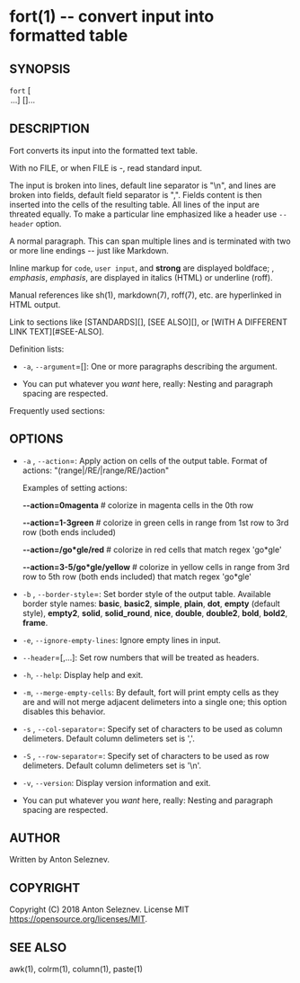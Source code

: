 fort(1) -- convert input into formatted table
=============================================

## SYNOPSIS

`fort` [<OPTION>...] [<FILE>]...

## DESCRIPTION

Fort converts its input into the formatted text table.

With no FILE, or when FILE is -, read standard input.

The input is broken into lines, default line separator is "\n", and lines are broken into fields, default field separator is ",". Fields content is then inserted into the cells of the resulting table. All lines of the input are threated equally. To make a particular line emphasized like a header use `--header` option.


A normal paragraph. This can span multiple lines and is terminated with two
or more line endings -- just like Markdown.

Inline markup for `code`, `user input`, and **strong** are displayed
boldface; <variable>, _emphasis_, *emphasis*, are displayed in italics
(HTML) or underline (roff).

Manual references like sh(1), markdown(7), roff(7), etc. are hyperlinked in
HTML output.

Link to sections like [STANDARDS][], [SEE ALSO][], or [WITH A DIFFERENT LINK
TEXT][#SEE-ALSO].

Definition lists:

  * `-a`, `--argument`=[<value>]:
    One or more paragraphs describing the argument.

  * You can put whatever you *want* here, really:
    Nesting and paragraph spacing are respected.

Frequently used sections:

## OPTIONS
  * `-a` <action>, `--action`=<action>:
    Apply action on cells of the output table. Format of actions:
    "(range|/RE/|range/RE/)action"

    Examples of setting actions:

    **--action=0magenta** # colorize in magenta cells in the 0th row

    **--action=1-3green** # colorize in green cells in range from 1st row to 3rd row (both ends included)

    **--action=/go*gle/red** # colorize in red cells that match regex 'go*gle'

    **--action=3-5/go*gle/yellow** # colorize in yellow cells in range from 3rd row to 5th row (both ends included) that match regex 'go*gle'

  * `-b` <name>, `--border-style`=<name>:
    Set border style of the output table. Available border style names: **basic**, **basic2**, **simple**, **plain**, **dot**, **empty** (default style), **empty2**, **solid**, **solid_round**, **nice**, **double**,      **double2**, **bold**, **bold2**, **frame**.
  
  * `-e`, `--ignore-empty-lines`:
    Ignore empty lines in input.

  * `--header`=<n1>[,<n2>...]:
    Set row numbers that will be treated as headers.

  * `-h`, `--help`:
    Display help and exit.

  * `-m`, `--merge-empty-cells`:
    By default, fort will print empty cells as they are and will not merge adjacent delimeters into a single one; this option disables this behavior.

  * `-s` <SET>, `--col-separator`=<SET>:
    Specify set of characters to be used as column delimeters. Default column delimeters set is ','.

  * `-S` <SET>, `--row-separator`=<SET>:
    Specify set of characters to be used as row delimeters. Default column delimeters set is '\n'.

  * `-v`, `--version`:
    Display version information and exit.

  * You can put whatever you *want* here, really:
    Nesting and paragraph spacing are respected.


## AUTHOR

Written by Anton Seleznev.

## COPYRIGHT

Copyright (C) 2018 Anton Seleznev.
License MIT <https://opensource.org/licenses/MIT>.

## SEE ALSO

awk(1), colrm(1), column(1), paste(1)

